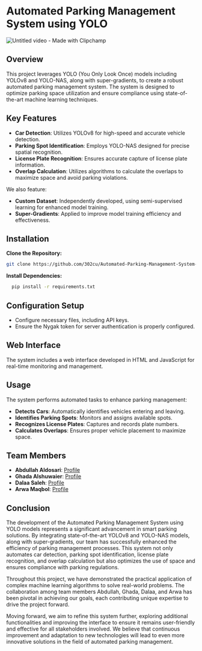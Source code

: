 # Automated Parking Management System using YOLO

![Untitled video - Made with Clipchamp](https://github.com/302cu/Automated-Parking-Management-System-using-YOLO/assets/90270758/fd3e6f77-8c83-4147-9aeb-463bd9c78973)

## Overview
This project leverages YOLO (You Only Look Once) models including YOLOv8 and YOLO-NAS, along with super-gradients, to create a robust automated parking management system. The system is designed to optimize parking space utilization and ensure compliance using state-of-the-art machine learning techniques.

## Key Features
- **Car Detection**: Utilizes YOLOv8 for high-speed and accurate vehicle detection.
- **Parking Spot Identification**: Employs YOLO-NAS designed for precise spatial recognition.
- **License Plate Recognition**: Ensures accurate capture of license plate information.
- **Overlap Calculation**: Utilizes algorithms to calculate the overlaps to maximize space and avoid parking violations.

We also feature:
- **Custom Dataset**: Independently developed, using semi-supervised learning for enhanced model training.
- **Super-Gradients**: Applied to improve model training efficiency and effectiveness.

## Installation

**Clone the Repository:**
   ```bash
   git clone https://github.com/302cu/Automated-Parking-Management-System-using-YOLO.git
```
**Install Dependencies:**
``` bash 
  pip install -r requirements.txt
```
## Configuration Setup
- Configure necessary files, including API keys.
- Ensure the Nygak token for server authentication is properly configured.
 ## Web Interface
The system includes a web interface developed in HTML and JavaScript for real-time monitoring and management.

## Usage
The system performs automated tasks to enhance parking management:
- **Detects Cars**: Automatically identifies vehicles entering and leaving.
- **Identifies Parking Spots**: Monitors and assigns available spots.
- **Recognizes License Plates**: Captures and records plate numbers.
- **Calculates Overlaps**: Ensures proper vehicle placement to maximize space.
  
 ## Team Members
- **Abdullah Aldosari**: [Profile](https://www.linkedin.com/in/abdullah-aldosari-058211239/)
- **Ghada Alshuwaier**: [Profile](https://www.linkedin.com/in/ghada-alshuwaier-3458ba225/)
- **Dalaa Saleh**: [Profile](https://www.linkedin.com/in/dalaa-saleh/)
- **Arwa Maqbol**: [Profile](https://www.linkedin.com/in/arwa-maqbol-623595161/)
  
## Conclusion

The development of the Automated Parking Management System using YOLO models represents a significant advancement in smart parking solutions. By integrating state-of-the-art YOLOv8 and YOLO-NAS models, along with super-gradients, our team has successfully enhanced the efficiency of parking management processes. This system not only automates car detection, parking spot identification, license plate recognition, and overlap calculation but also optimizes the use of space and ensures compliance with parking regulations.

Throughout this project, we have demonstrated the practical application of complex machine learning algorithms to solve real-world problems. The collaboration among team members Abdullah, Ghada, Dalaa, and Arwa has been pivotal in achieving our goals, each contributing unique expertise to drive the project forward.

Moving forward, we aim to refine this system further, exploring additional functionalities and improving the interface to ensure it remains user-friendly and effective for all stakeholders involved. We believe that continuous improvement and adaptation to new technologies will lead to even more innovative solutions in the field of automated parking management.

